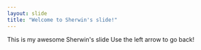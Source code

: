 ```yaml
---
layout: slide
title: "Welcome to Sherwin's slide!"
---
```

This is my awesome Sherwin's slide
Use the left arrow to go back!
